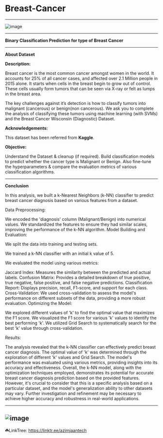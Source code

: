 # Breast-Cancer

--------------

![image](https://github.com/user-attachments/assets/42aedfe6-f6a9-464a-8e0c-c1198160801d)


--------------

**Binary Classification Prediction for type of Breast Cancer**

--------

**About Dataset**

**Description:**

Breast cancer is the most common cancer amongst women in the world. It accounts for 25% of all cancer cases, and affected over 2.1 Million people in 2015 alone. It starts when cells in the breast begin to grow out of control. These cells usually form tumors that can be seen via X-ray or felt as lumps in the breast area.

The key challenges against it’s detection is how to classify tumors into malignant (cancerous) or benign(non cancerous). We ask you to complete the analysis of classifying these tumors using machine learning (with SVMs) and the Breast Cancer Wisconsin (Diagnostic) Dataset.

**Acknowledgements:**

This dataset has been referred from **Kaggle**.

**Objective:**

Understand the Dataset & cleanup (if required).
Build classification models to predict whether the cancer type is Malignant or Benign.
Also fine-tune the hyperparameters & compare the evaluation metrics of various classification algorithms.

--------
**Conclusion**

In this analysis, we built a k-Nearest Neighbors (k-NN) classifier to predict breast cancer diagnosis based on various features from a dataset. 
 
Data Preprocessing: 
 
We encoded the 'diagnosis' column (Malignant/Benign) into numerical values. 
We standardized the features to ensure they had similar scales, improving the performance of the k-NN algorithm. 
Model Building and Evaluation: 
 
We split the data into training and testing sets. 
 
We trained a k-NN classifier with an initial k value of 5. 
 
We evaluated the model using various metrics: 
 
Jaccard Index: Measures the similarity between the predicted and actual labels. 
Confusion Matrix: Provides a detailed breakdown of true positive, true negative, false positive, and false negative predictions. 
Classification Report: Displays precision, recall, F1-score, and support for each class. 
Cross-Validation: We used cross-validation to assess the model's performance on different subsets of the data, providing a more robust evaluation. 
Optimizing the Model: 
 
We explored different values of 'k' to find the optimal value that maximizes the F1 score. 
We visualized the F1 score for various 'k' values to identify the best performing 'k'. 
We utilized Grid Search to systematically search for the best 'k' value through cross-validation. 


Results: 
 
The analysis revealed that the k-NN classifier can effectively predict breast cancer diagnosis. 
The optimal value of 'k' was determined through the exploration of different 'k' values and Grid Search. 
The model's performance was evaluated using various metrics, providing insights into its accuracy and effectiveness. 
Overall, the k-NN model, along with the optimization techniques employed, demonstrates its potential for accurate breast cancer diagnosis prediction based on the provided features. However, it's crucial to consider that this is a specific analysis based on a particular dataset, and the model's generalization ability to other datasets may vary. Further investigation and refinement may be necessary to achieve higher accuracy and robustness in real-world applications.

--------
![image](https://github.com/user-attachments/assets/610623a2-4266-424a-9353-7426334fe18f)
--------
☘️LinkTree: https://linktr.ee/azimjaantech
